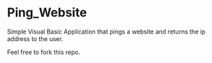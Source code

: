 # Ping_Website
Simple Visual Basic Application that pings a website and returns the ip address to the user.

Feel free to fork this repo. 
